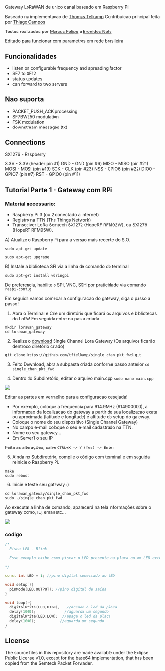 Gateway LoRaWAN de unico canal baseado em Raspberry Pi

Baseado na implementacao de [Thomas Telkamp](https://github.com/tftelkamp/single_chan_pkt_fwd)
Contribuicao principal feita por [Thiago Campos](https://github.com/tcampos123)

Testes realizados por [Marcus Felipe](https://github.com/mfrr) e [Eronides Neto](github.com/eron93br)

Editado para funcionar com parametros em rede brasileira

Funcionalidades
--------
- listen on configurable frequency and spreading factor
- SF7 to SF12
- status updates
- can forward to two servers

Nao suporta
--------
- PACKET_PUSH_ACK processing
- SF7BW250 modulation
- FSK modulation
- downstream messages (tx)

Connections
-----------
SX1276 - Raspberry

3.3V   - 3.3V (header pin #1) 
GND	   - GND (pin #6)
MISO   - MISO (pin #21)
MOSI   - MOSI (pin #19)
SCK    - CLK (pin #23)
NSS    - GPIO6 (pin #22)
DIO0   - GPIO7 (pin #7)
RST    - GPIO0 (pin #11)

Tutorial Parte 1 - Gateway com RPi
-------------

### Material  necessario:

- Raspberry Pi 3 (ou 2 conectado a Internet)
- Registro na TTN (The Things Network)
- Transceiver LoRa Semtech SX1272 (HopeRF RFM92W), ou SX1276 (HopeRF RFM95W).

A) Atualize o Raspberry Pi para a versao mais recente do S.O.
````
sudo apt-get update

sudo apt-get upgrade
````

B) Instale a biblioteca SPI via a linha de comando do terminal

````
sudo apt-get install wiringpi
````
De preferencia, habilite o SPI, VNC, SSH por praticidade via comando 
````raspi-config ````

Em seguida vamos comecar a configuracao do gateway, siga o passo a passo!

1) Abra o Terminal e Crie um diretório que ficará os arquivos e bibliotecas do LoRa! Em seguida entre na pasta criada. 
````
mkdir lorawan_gateway
cd lorawan_gateway
````
2) Realize o [download](https://github.com/tftelkamp/single_chan_pkt_fwd) SIngle Channel Lora Gateway (Os arquivos ficarão dentrodo diretório criado) 
````
git clone https://github.com/tftelkamp/single_chan_pkt_fwd.git 
````

3) Feito Download, abra a subpasta criada conforme passo anterior ````cd single_chan_pkt_fwd````

4) Dentro do Subdiretório, editar o arquivo main.cpp ````sudo nano main.cpp````

![](./config.png)

Editar as partes em vermelho para a configuracao desejada! 
- Por exemplo, coloque a frequencia para 914.9MHz (914900000), a informacao da localizacao do gateway a partir de sua localizacao exata ou aproximada (latitude e longitude) e altitude do setup do gateway. 
- Coloque o nome do seu dispositivo (Single Channel Gateway)
- No campo e-mail coloque o seu e-mail cadastrado na TTN.
- Nome do seu gateway...
- Em Server1 o seu IP 

Feita as alterações, salve ````CTRL+X -> Y (Yes) -> Enter````

5) Ainda no Subdiretório, compile o código com terminal e em seguida reinicie o Raspberry Pi. 
````
make
sudo reboot
````
6) Inicie e teste seu gateway :)
````
cd lorawan_gateway/single_chan_pkt_fwd
sudo ./single_chan_pkt_fwd
````
Ao executar a linha de comando, aparecerá na tela informações sobre o gateway como, ID, email etc...

![](./gtw.png)


### codigo

````c++
/*
  Pisca LED - Blink

  Esse exemplo exibe como piscar o LED presente na placa ou um LED externo ligado ao pino 1 da Franzininho em intervalos de 1 segundo.

*/

const int LED = 1; //pino digital conectado ao LED

void setup(){
  pinMode(LED,OUTPUT); //pino digital de saída
}

void loop(){
  digitalWrite(LED,HIGH);   //acende o led da placa
  delay(1000);             //aguarda um segundo
  digitalWrite(LED,LOW);  //apaga o led da placa
  delay(1000);           //aguarda um segundo
}

````


License
-------
The source files in this repository are made available under the Eclipse
Public License v1.0, except for the base64 implementation, that has been
copied from the Semtech Packet Forwader.
